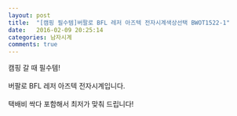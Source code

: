 ```yaml
---
layout: post
title:  "[캠핑 필수템]버팔로 BFL 레저 아즈텍 전자시계색상선택 BWOT1522-1"
date:   2016-02-09 20:25:14
categories: 남자시계
comments: true
---
```


캠핑 갈 때 필수템! 
<br><br>
버팔로 BFL 레저 아즈텍 전자시계입니다.
<br><br>
택배비 싹다 포함해서 최저가 맞춰 드립니다! <br>
<br>
<img class="image" src="https://4.bp.blogspot.com/-Nz5lq6cpIRk/W-coV2wWbkI/AAAAAAAAAq0/WJpXPYm485EfzvVw-aOW0Rwd7rBjsh3fwCLcBGAs/s1600/36856486754.jpg" alt=""/>
<br>
<br>
<img class="image" src="http://pronet.speedgabia.com/IMG/BFL/BFL_056.jpg" alt=""/>
